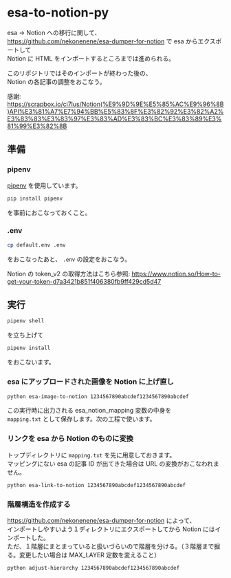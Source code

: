 # esa-to-notion-py

esa → Notion への移行に関して、  
https://github.com/nekonenene/esa-dumper-for-notion で esa からエクスポートして  
Notion に HTML をインポートするところまでは進められる。

このリポジトリではそのインポートが終わった後の、  
Notion の各記事の調整をおこなう。

感謝: https://scrapbox.io/ci7lus/Notion(%E9%9D%9E%E5%85%AC%E9%96%8B)API%E3%81%A7%E7%94%BB%E5%83%8F%E3%82%92%E3%82%A2%E3%83%83%E3%83%97%E3%83%AD%E3%83%BC%E3%83%89%E3%81%99%E3%82%8B


## 準備

### pipenv

[pipenv](https://pipenv-ja.readthedocs.io/ja/translate-ja/) を使用しています。

```sh
pip install pipenv
```

を事前におこなっておくこと。

### .env

```sh
cp default.env .env
```

をおこなったあと、 `.env` の設定をおこなう。

Notion の token_v2 の取得方法はこちら参照: https://www.notion.so/How-to-get-your-token-d7a3421b851f406380fb9ff429cd5d47


## 実行

```sh
pipenv shell
```

を立ち上げて

```sh
pipenv install
```

をおこないます。


### esa にアップロードされた画像を Notion に上げ直し

```sh
python esa-image-to-notion 1234567890abcdef1234567890abcdef
```

この実行時に出力される esa_notion_mapping 変数の中身を  
`mapping.txt` として保存します。次の工程で使います。

### リンクを esa から Notion のものに変換

トップディレクトリに `mapping.txt` を先に用意しておきます。  
マッピングにない esa の記事 ID が出てきた場合は URL の変換がおこなわれません。

```sh
python esa-link-to-notion 1234567890abcdef1234567890abcdef
```

### 階層構造を作成する

https://github.com/nekonenene/esa-dumper-for-notion によって、  
インポートしやすいよう１ディレクトリにエクスポートしてから Notion にはインポートした。  
ただ、１階層にまとまっていると扱いづらいので階層を分ける。（３階層まで掘る。変更したい場合は MAX_LAYER 定数を変えること）

```sh
python adjust-hierarchy 1234567890abcdef1234567890abcdef
```

